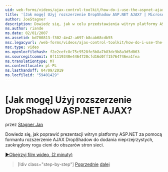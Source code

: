 ```yaml
---
uid: web-forms/videos/ajax-control-toolkit/how-do-i-use-the-aspnet-ajax-dropshadow-extender
title: '[Jak mogę] Użyj rozszerzenie DropShadow ASP.NET AJAX? | Microsoft Docs'
author: JoeStagner
description: Dowiedz się, jak w celu przedstawienia witryn platformy ASP.NET za pomocą formantu rozszerzenie AJAX DropShadow do dodania nieprzejrzystych, zaokrąglony rogu cieni do obszarów o...
ms.author: riande
ms.date: 02/01/2007
ms.assetid: bd700813-f302-4e42-a697-b8cab68cdb55
msc.legacyurl: /web-forms/videos/ajax-control-toolkit/how-do-i-use-the-aspnet-ajax-dropshadow-extender
msc.type: video
ms.openlocfilehash: f2e2cefc8c75c9528fe3b8a7b83dc9b8a3d5d063
ms.sourcegitcommit: 0f1119340e4464720cfd16d0ff15764746ea1fea
ms.translationtype: MT
ms.contentlocale: pl-PL
ms.lasthandoff: 04/09/2019
ms.locfileid: "59401429"
---
```

# <a name="how-do-i-use-the-aspnet-ajax-dropshadow-extender"></a>[Jak mogę] Użyj rozszerzenie DropShadow ASP.NET AJAX?

przez [Stagner Jan](https://github.com/JoeStagner)

Dowiedz się, jak poprawić prezentacji witryn platformy ASP.NET za pomocą formantu rozszerzenie AJAX DropShadow do dodania nieprzejrzystych, zaokrąglony rogu cieni do obszarów stron sieci.

[&#9654;Obejrzyj film wideo, (2 minuty)](https://channel9.msdn.com/Blogs/ASP-NET-Site-Videos/how-do-i-use-the-aspnet-ajax-dropshadow-extender)

> [!div class="step-by-step"]
> [Poprzednie](how-do-i-use-the-aspnet-ajax-togglebutton-extender.md)
> [dalej](how-do-i-use-the-aspnet-ajax-passwordstrength-extender.md)
